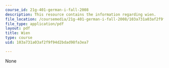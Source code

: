 ```yaml
---
course_id: 21g-401-german-i-fall-2008
description: This resource contains the information regarding wien.
file_location: /coursemedia/21g-401-german-i-fall-2008/103a731a03af2f9f94d2bdad98fa3ea7_MIT21G_401F08_group3.pdf
file_type: application/pdf
layout: pdf
title: Wien
type: course
uid: 103a731a03af2f9f94d2bdad98fa3ea7

---
```

None